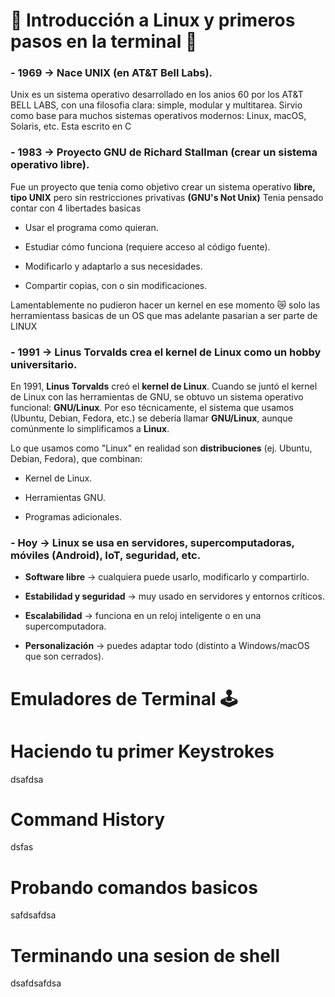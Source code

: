
#  🐧  Introducción a Linux y primeros pasos en la terminal 🐧

### - **1969** → Nace UNIX (en AT&T Bell Labs).

Unix es un sistema operativo desarrollado en los anios 60 por los AT&T BELL LABS, con una filosofia clara: simple, modular y multitarea.
Sirvio como base para muchos sistemas operativos modernos: Linux, macOS, Solaris, etc.
Esta escrito en C
### - **1983** → Proyecto GNU de Richard Stallman (crear un sistema operativo libre).

Fue un proyecto que tenia como objetivo crear un sistema operativo **libre, tipo UNIX**  pero sin restricciones privativas **(GNU's Not Unix)** 
Tenia pensado contar con 4 libertades basicas
- Usar el programa como quieran.

- Estudiar cómo funciona (requiere acceso al código fuente).

- Modificarlo y adaptarlo a sus necesidades.

- Compartir copias, con o sin modificaciones.

Lamentablemente no pudieron hacer un kernel en ese momento  😿 solo las herramientass basicas de un OS que mas adelante pasarian a ser parte de LINUX 

### - **1991** → Linus Torvalds crea el **kernel de Linux** como un hobby universitario.

En 1991, **Linus Torvalds** creó el **kernel de Linux**.
Cuando se juntó el kernel de Linux con las herramientas de GNU, se obtuvo un sistema operativo funcional: **GNU/Linux**.
Por eso técnicamente, el sistema que usamos (Ubuntu, Debian, Fedora, etc.) se debería llamar **GNU/Linux**, aunque comúnmente lo simplificamos a **Linux**.

Lo que usamos como "Linux" en realidad son **distribuciones** (ej. Ubuntu, Debian, Fedora), que combinan:

- Kernel de Linux.

- Herramientas GNU.

- Programas adicionales.

### - **Hoy** → Linux se usa en servidores, supercomputadoras, móviles (Android), IoT, seguridad, etc.

- **Software libre** → cualquiera puede usarlo, modificarlo y compartirlo.

- **Estabilidad y seguridad** → muy usado en servidores y entornos críticos.

- **Escalabilidad** → funciona en un reloj inteligente o en una supercomputadora.

- **Personalización** → puedes adaptar todo (distinto a Windows/macOS que son cerrados).

# Emuladores de Terminal 🕹️



# Haciendo tu primer Keystrokes

 dsafdsa

# Command History
dsfas
# Probando comandos basicos
safdsafdsa
# Terminando una sesion de shell
dsafdsafdsa


 